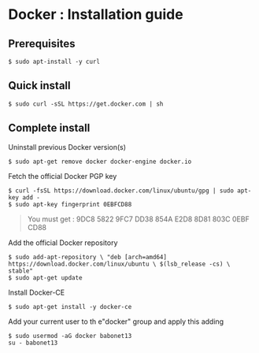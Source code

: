 Docker : Installation guide
==
Prerequisites 
-
<pre><code>$ sudo apt-install -y curl</code></pre>

Quick install
- 
<pre><code>$ sudo curl -sSL https://get.docker.com | sh</code></pre>

Complete install
- 
Uninstall previous Docker version(s)
<pre><code>$ sudo apt-get remove docker docker-engine docker.io</code></pre>

Fetch the official Docker PGP key
<pre><code>$ curl -fsSL https://download.docker.com/linux/ubuntu/gpg | sudo apt-key add -
$ sudo apt-key fingerprint 0EBFCD88</code></pre>
> You must get : 9DC8 5822 9FC7 DD38 854A E2D8 8D81 803C 0EBF CD88 

Add the official Docker repository
<pre><code>$ sudo add-apt-repository \ "deb [arch=amd64] https://download.docker.com/linux/ubuntu \ $(lsb_release -cs) \ stable"
$ sudo apt-get update</code></pre>

Install Docker-CE
<pre><code>$ sudo apt-get install -y docker-ce</code></pre>

Add your current user to th e"docker" group and apply this adding
<pre><code>$ sudo usermod -aG docker babonet13
su - babonet13</code></pre>
